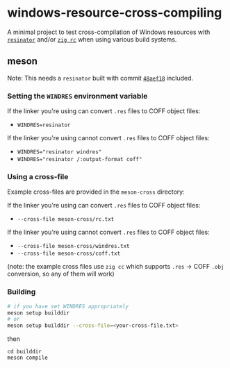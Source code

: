 # windows-resource-cross-compiling

A minimal project to test cross-compilation of Windows resources with [`resinator`](https://github.com/squeek502/resinator) and/or [`zig rc`](https://www.ryanliptak.com/blog/zig-is-a-windows-resource-compiler/) when using various build systems.

## meson

Note: This needs a `resinator` built with commit [`48aef18`](https://github.com/squeek502/resinator/commit/48aef1880e4c540fef363218b434dba1a90c0f5a) included.

### Setting the `WINDRES` environment variable

If the linker you're using can convert `.res` files to COFF object files:
- `WINDRES=resinator`

If the linker you're using cannot convert `.res` files to COFF object files:
- `WINDRES="resinator windres"`
- `WINDRES="resinator /:output-format coff"`

### Using a cross-file

Example cross-files are provided in the `meson-cross` directory:

If the linker you're using can convert `.res` files to COFF object files:
- `--cross-file meson-cross/rc.txt`

If the linker you're using cannot convert `.res` files to COFF object files:
- `--cross-file meson-cross/windres.txt`
- `--cross-file meson-cross/coff.txt`

(note: the example cross files use `zig cc` which supports `.res` -> COFF `.obj` conversion, so any of them will work)

### Building

```sh
# if you have set WINDRES appropriately
meson setup builddir
# or
meson setup builddir --cross-file=<your-cross-file.txt>
```

then

```
cd builddir
meson compile
```
